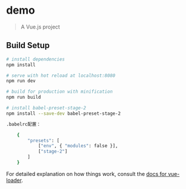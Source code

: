 # demo

> A Vue.js project

## Build Setup

``` bash
# install dependencies
npm install

# serve with hot reload at localhost:8080
npm run dev

# build for production with minification
npm run build

# install babel-preset-stage-2
npm install --save-dev babel-preset-stage-2  

.babelrc配置：

    {
        "presets": [
            ["env", { "modules": false }],
            ["stage-2"]
        ]
    }
```

For detailed explanation on how things work, consult the [docs for vue-loader](http://vuejs.github.io/vue-loader).
